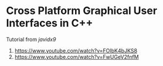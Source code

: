 # Cross Platform Graphical User Interfaces in C++

Tutorial from _javidx9_  
1. https://www.youtube.com/watch?v=FOIbK4bJKS8
2. https://www.youtube.com/watch?v=FwUGeV2fnfM
